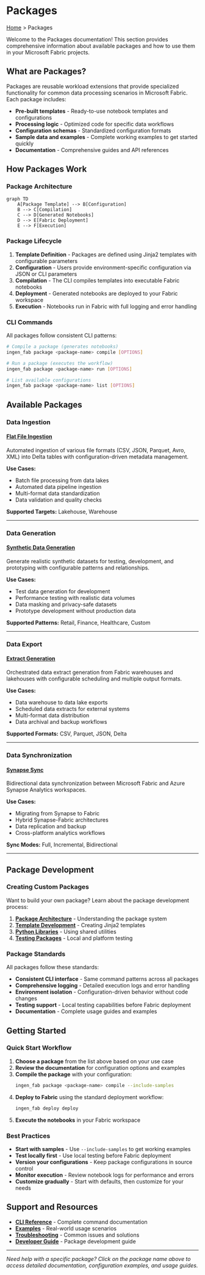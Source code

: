 # Packages

[Home](../index.md) > Packages

Welcome to the Packages documentation! This section provides comprehensive information about available packages and how to use them in your Microsoft Fabric projects.

## What are Packages?

Packages are reusable workload extensions that provide specialized functionality for common data processing scenarios in Microsoft Fabric. Each package includes:

- **Pre-built templates** - Ready-to-use notebook templates and configurations
- **Processing logic** - Optimized code for specific data workflows
- **Configuration schemas** - Standardized configuration formats
- **Sample data and examples** - Complete working examples to get started quickly
- **Documentation** - Comprehensive guides and API references

## How Packages Work

### Package Architecture

```mermaid
graph TD
    A[Package Template] --> B[Configuration]
    B --> C[Compilation]
    C --> D[Generated Notebooks]
    D --> E[Fabric Deployment]
    E --> F[Execution]
```

### Package Lifecycle

1. **Template Definition** - Packages are defined using Jinja2 templates with configurable parameters
2. **Configuration** - Users provide environment-specific configuration via JSON or CLI parameters
3. **Compilation** - The CLI compiles templates into executable Fabric notebooks
4. **Deployment** - Generated notebooks are deployed to your Fabric workspace
5. **Execution** - Notebooks run in Fabric with full logging and error handling

### CLI Commands

All packages follow consistent CLI patterns:

```bash
# Compile a package (generates notebooks)
ingen_fab package <package-name> compile [OPTIONS]

# Run a package (executes the workflow)
ingen_fab package <package-name> run [OPTIONS]

# List available configurations
ingen_fab package <package-name> list [OPTIONS]
```

## Available Packages

### Data Ingestion

#### [Flat File Ingestion](flat_file_ingestion.md)
Automated ingestion of various file formats (CSV, JSON, Parquet, Avro, XML) into Delta tables with configuration-driven metadata management.

**Use Cases:**
- Batch file processing from data lakes
- Automated data pipeline ingestion
- Multi-format data standardization
- Data validation and quality checks

**Supported Targets:** Lakehouse, Warehouse

---

### Data Generation

#### [Synthetic Data Generation](synthetic_data_generation.md)
Generate realistic synthetic datasets for testing, development, and prototyping with configurable patterns and relationships.

**Use Cases:**
- Test data generation for development
- Performance testing with realistic data volumes
- Data masking and privacy-safe datasets
- Prototype development without production data

**Supported Patterns:** Retail, Finance, Healthcare, Custom

---

### Data Export

#### [Extract Generation](extract_generation.md)
Orchestrated data extract generation from Fabric warehouses and lakehouses with configurable scheduling and multiple output formats.

**Use Cases:**
- Data warehouse to data lake exports
- Scheduled data extracts for external systems
- Multi-format data distribution
- Data archival and backup workflows

**Supported Formats:** CSV, Parquet, JSON, Delta

---

### Data Synchronization

#### [Synapse Sync](synapse_sync.md)
Bidirectional data synchronization between Microsoft Fabric and Azure Synapse Analytics workspaces.

**Use Cases:**
- Migrating from Synapse to Fabric
- Hybrid Synapse-Fabric architectures
- Data replication and backup
- Cross-platform analytics workflows

**Sync Modes:** Full, Incremental, Bidirectional

---

## Package Development

### Creating Custom Packages

Want to build your own package? Learn about the package development process:

1. **[Package Architecture](../developer_guide/packages.md)** - Understanding the package system
2. **[Template Development](../developer_guide/ddl_scripts.md)** - Creating Jinja2 templates
3. **[Python Libraries](../developer_guide/python_libraries.md)** - Using shared utilities
4. **[Testing Packages](../developer_guide/python_libraries.md#testing)** - Local and platform testing

### Package Standards

All packages follow these standards:

- **Consistent CLI interface** - Same command patterns across all packages
- **Comprehensive logging** - Detailed execution logs and error handling
- **Environment isolation** - Configuration-driven behavior without code changes
- **Testing support** - Local testing capabilities before Fabric deployment
- **Documentation** - Complete usage guides and examples

## Getting Started

### Quick Start Workflow

1. **Choose a package** from the list above based on your use case
2. **Review the documentation** for configuration options and examples
3. **Compile the package** with your configuration:
   ```bash
   ingen_fab package <package-name> compile --include-samples
   ```
4. **Deploy to Fabric** using the standard deployment workflow:
   ```bash
   ingen_fab deploy deploy
   ```
5. **Execute the notebooks** in your Fabric workspace

### Best Practices

- **Start with samples** - Use `--include-samples` to get working examples
- **Test locally first** - Use local testing before Fabric deployment
- **Version your configurations** - Keep package configurations in source control
- **Monitor execution** - Review notebook logs for performance and errors
- **Customize gradually** - Start with defaults, then customize for your needs

## Support and Resources

- **[CLI Reference](../guides/cli-reference.md#package)** - Complete command documentation
- **[Examples](../examples/index.md)** - Real-world usage scenarios
- **[Troubleshooting](../guides/troubleshooting.md#package-issues)** - Common issues and solutions
- **[Developer Guide](../developer_guide/packages.md)** - Package development guide

---

*Need help with a specific package? Click on the package name above to access detailed documentation, configuration examples, and usage guides.*